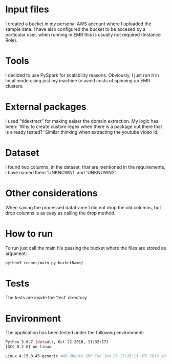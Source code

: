 # Input files
I created a bucket in my personal AWS account where I uploaded the sample data.
I have also configured the bucket to be accesed by a particular user, when running in EMR
this is usually not required (Instance Role).

# Tools
I decided to use PySpark for scalability reasons. Obviously, I just run it in local mode
using just my machine to avoid costs of spinning up EMR clusters.

# External packages
I used "tldextract" for making eaiser the domain extraction. My logic has been:
'Why to create custom regex when there is a package out there that is already tested?'
Similar thinking when extracting the youtube video id.

# Dataset
I found two columns, in the dataset, that are mentioned in the requirements, I have
named them 'UNKNOWN1' and 'UNKNOWN2'.

# Other considerations
When saving the processed dataframe I did not drop the old columns, but drop columns is as easy
as calling the drop method.

# How to run
To run just call the main file passing the bucket where the files are stored as argument:
```bash
python3 runner/main.py bucketName/
```

# Tests
The tests are inside the 'test' directory

# Environment
The application has been tested under the following environment:
```bash
Python 3.6.7 (default, Oct 22 2018, 11:32:17) 
[GCC 8.2.0] on linux

Linux 4.15.0-45-generic #48-Ubuntu SMP Tue Jan 29 17:28:13 UTC 2019 x86_64 x86_64 x86_64 GNU/Linux
```
